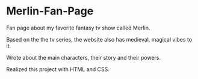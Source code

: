 # Merlin-Fan-Page
Fan page about my favorite fantasy tv show called Merlin.

Based on the the tv series, the website also has medieval, magical vibes to it.

Wrote about the main characters, their story and their powers.

Realized this project with HTML and CSS.
